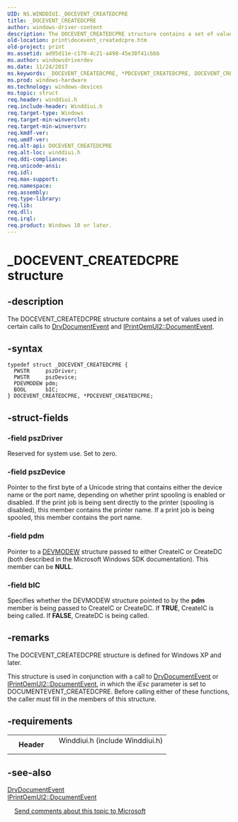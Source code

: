 ```yaml
---
UID: NS.WINDDIUI._DOCEVENT_CREATEDCPRE
title: _DOCEVENT_CREATEDCPRE
author: windows-driver-content
description: The DOCEVENT_CREATEDCPRE structure contains a set of values used in certain calls to DrvDocumentEvent and IPrintOemUI2::DocumentEvent.
old-location: print\docevent_createdcpre.htm
old-project: print
ms.assetid: ad95d11e-c170-4c21-a498-45e38f41cbbb
ms.author: windowsdriverdev
ms.date: 11/24/2017
ms.keywords: _DOCEVENT_CREATEDCPRE, *PDCEVENT_CREATEDCPRE, DOCEVENT_CREATEDCPRE
ms.prod: windows-hardware
ms.technology: windows-devices
ms.topic: struct
req.header: winddiui.h
req.include-header: Winddiui.h
req.target-type: Windows
req.target-min-winverclnt: 
req.target-min-winversvr: 
req.kmdf-ver: 
req.umdf-ver: 
req.alt-api: DOCEVENT_CREATEDCPRE
req.alt-loc: winddiui.h
req.ddi-compliance: 
req.unicode-ansi: 
req.idl: 
req.max-support: 
req.namespace: 
req.assembly: 
req.type-library: 
req.lib: 
req.dll: 
req.irql: 
req.product: Windows 10 or later.
---
```


# _DOCEVENT_CREATEDCPRE structure



## -description
The DOCEVENT_CREATEDCPRE structure contains a set of values used in certain calls to <a href="print.drvdocumentevent">DrvDocumentEvent</a> and <a href="print.iprintoemui2_documentevent">IPrintOemUI2::DocumentEvent</a>.


## -syntax

````
typedef struct _DOCEVENT_CREATEDCPRE {
  PWSTR     pszDriver;
  PWSTR     pszDevice;
  PDEVMODEW pdm;
  BOOL      bIC;
} DOCEVENT_CREATEDCPRE, *PDCEVENT_CREATEDCPRE;
````


## -struct-fields

### -field pszDriver

Reserved for system use. Set to zero.

### -field pszDevice

Pointer to the first byte of a Unicode string that contains either the device name or the port name, depending on whether print spooling is enabled or disabled. If the print job is being sent directly to the printer (spooling is disabled), this member contains the printer name. If a print job is being spooled, this member contains the port name. 

### -field pdm

Pointer to a <a href="display.devmodew">DEVMODEW</a> structure passed to either CreateIC or CreateDC (both described in the Microsoft Windows SDK documentation). This member can be <b>NULL</b>.

### -field bIC

Specifies whether the DEVMODEW structure pointed to by the <b>pdm</b> member is being passed to CreateIC or CreateDC. If <b>TRUE</b>, CreateIC is being called. If <b>FALSE</b>, CreateDC is being called.

## -remarks
The DOCEVENT_CREATEDCPRE structure is defined for Windows XP and later.

This structure is used in conjunction with a call to <a href="print.drvdocumentevent">DrvDocumentEvent</a> or <a href="print.iprintoemui2_documentevent">IPrintOemUI2::DocumentEvent</a>, in which the <i>iEsc</i> parameter is set to DOCUMENTEVENT_CREATEDCPRE. Before calling either of these functions, the caller must fill in the members of this structure.

## -requirements
<table>
<tr>
<th width="30%">
Header
</th>
<td width="70%">
<dl>
<dt>Winddiui.h (include Winddiui.h)</dt>
</dl>
</td>
</tr>
</table>

## -see-also
<dl>
<dt>
<a href="print.drvdocumentevent">DrvDocumentEvent</a>
</dt>
<dt>
<a href="print.iprintoemui2_documentevent">IPrintOemUI2::DocumentEvent</a>
</dt>
</dl>
 
 
<a href="mailto:wsddocfb@microsoft.com?subject=Documentation%20feedback [print\print]:%20DOCEVENT_CREATEDCPRE structure%20 RELEASE:%20(11/24/2017)&amp;body=%0A%0APRIVACY STATEMENT%0A%0AWe use your feedback to improve the documentation. We don't use your email address for any other purpose, and we'll remove your email address from our system after the issue that you're reporting is fixed. While we're working to fix this issue, we might send you an email message to ask for more info. Later, we might also send you an email message to let you know that we've addressed your feedback.%0A%0AFor more info about Microsoft's privacy policy, see http://privacy.microsoft.com/en-us/default.aspx." title="Send comments about this topic to Microsoft">Send comments about this topic to Microsoft</a>
